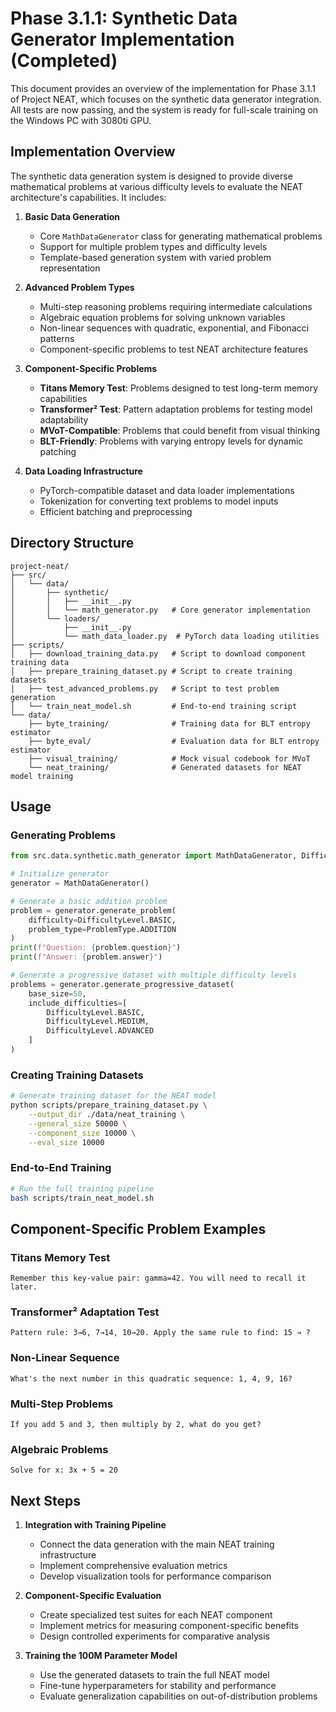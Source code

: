 # Phase 3.1.1: Synthetic Data Generator Implementation (Completed)

This document provides an overview of the implementation for Phase 3.1.1 of Project NEAT, which focuses on the synthetic data generator integration. All tests are now passing, and the system is ready for full-scale training on the Windows PC with 3080ti GPU.

## Implementation Overview

The synthetic data generation system is designed to provide diverse mathematical problems at various difficulty levels to evaluate the NEAT architecture's capabilities. It includes:

1. **Basic Data Generation**
   - Core `MathDataGenerator` class for generating mathematical problems
   - Support for multiple problem types and difficulty levels
   - Template-based generation system with varied problem representation

2. **Advanced Problem Types**
   - Multi-step reasoning problems requiring intermediate calculations
   - Algebraic equation problems for solving unknown variables
   - Non-linear sequences with quadratic, exponential, and Fibonacci patterns
   - Component-specific problems to test NEAT architecture features

3. **Component-Specific Problems**
   - **Titans Memory Test**: Problems designed to test long-term memory capabilities
   - **Transformer² Test**: Pattern adaptation problems for testing model adaptability
   - **MVoT-Compatible**: Problems that could benefit from visual thinking
   - **BLT-Friendly**: Problems with varying entropy levels for dynamic patching

4. **Data Loading Infrastructure**
   - PyTorch-compatible dataset and data loader implementations
   - Tokenization for converting text problems to model inputs
   - Efficient batching and preprocessing

## Directory Structure

```
project-neat/
├── src/
│   └── data/
│       ├── synthetic/
│       │   ├── __init__.py
│       │   └── math_generator.py   # Core generator implementation
│       └── loaders/
│           ├── __init__.py
│           └── math_data_loader.py  # PyTorch data loading utilities
├── scripts/
│   ├── download_training_data.py   # Script to download component training data
│   ├── prepare_training_dataset.py # Script to create training datasets
│   ├── test_advanced_problems.py   # Script to test problem generation
│   └── train_neat_model.sh         # End-to-end training script
└── data/
    ├── byte_training/              # Training data for BLT entropy estimator
    ├── byte_eval/                  # Evaluation data for BLT entropy estimator
    ├── visual_training/            # Mock visual codebook for MVoT
    └── neat_training/              # Generated datasets for NEAT model training
```

## Usage

### Generating Problems

```python
from src.data.synthetic.math_generator import MathDataGenerator, DifficultyLevel, ProblemType

# Initialize generator
generator = MathDataGenerator()

# Generate a basic addition problem
problem = generator.generate_problem(
    difficulty=DifficultyLevel.BASIC,
    problem_type=ProblemType.ADDITION
)
print(f"Question: {problem.question}")
print(f"Answer: {problem.answer}")

# Generate a progressive dataset with multiple difficulty levels
problems = generator.generate_progressive_dataset(
    base_size=50,
    include_difficulties=[
        DifficultyLevel.BASIC,
        DifficultyLevel.MEDIUM,
        DifficultyLevel.ADVANCED
    ]
)
```

### Creating Training Datasets

```bash
# Generate training dataset for the NEAT model
python scripts/prepare_training_dataset.py \
    --output_dir ./data/neat_training \
    --general_size 50000 \
    --component_size 10000 \
    --eval_size 10000
```

### End-to-End Training

```bash
# Run the full training pipeline
bash scripts/train_neat_model.sh
```

## Component-Specific Problem Examples

### Titans Memory Test
```
Remember this key-value pair: gamma=42. You will need to recall it later.
```

### Transformer² Adaptation Test
```
Pattern rule: 3→6, 7→14, 10→20. Apply the same rule to find: 15 → ?
```

### Non-Linear Sequence
```
What's the next number in this quadratic sequence: 1, 4, 9, 16?
```

### Multi-Step Problems
```
If you add 5 and 3, then multiply by 2, what do you get?
```

### Algebraic Problems
```
Solve for x: 3x + 5 = 20
```

## Next Steps

1. **Integration with Training Pipeline**
   - Connect the data generation with the main NEAT training infrastructure
   - Implement comprehensive evaluation metrics
   - Develop visualization tools for performance comparison

2. **Component-Specific Evaluation**
   - Create specialized test suites for each NEAT component
   - Implement metrics for measuring component-specific benefits
   - Design controlled experiments for comparative analysis

3. **Training the 100M Parameter Model**
   - Use the generated datasets to train the full NEAT model
   - Fine-tune hyperparameters for stability and performance
   - Evaluate generalization capabilities on out-of-distribution problems